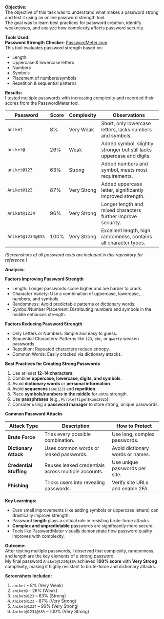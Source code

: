 
**Objective:**  
The objective of this task was to understand what makes a password strong and test it using an online password strength tool.  
The goal was to learn best practices for password creation, identify weaknesses, and analyze how complexity affects password security.



**Tools Used:**  
**Password Strength Checker:** [PasswordMeter.com](https://passwordmeter.com)  
This tool evaluates password strength based on:  
- Length  
- Uppercase & lowercase letters  
- Numbers  
- Symbols  
- Placement of numbers/symbols  
- Repetition & sequential patterns  



**Results:**  
I tested multiple passwords with increasing complexity and recorded their scores from the PasswordMeter tool.

| **Password**         | **Score** | **Complexity**  | **Observations** |
|----------------------|------------|-----------------|------------------|
| `aniket`            | 8%         | Very Weak       | Short, only lowercase letters, lacks numbers and symbols. |
| `aniket@`           | 26%        | Weak            | Added symbol, slightly stronger but still lacks uppercase and digits. |
| `aniket@123`        | 63%        | Strong          | Added numbers and symbol, meets most requirements. |
| `Aniket@123`        | 87%        | Very Strong     | Added uppercase letter, significantly improved strength. |
| `Aniket@1234`       | 96%        | Very Strong     | Longer length and mixed characters further improve security. |
| `Aniket@1234@$S%`   | 100%       | Very Strong     | Excellent length, high randomness, contains all character types. |

*(Screenshots of all password tests are included in this repository for reference.)*



**Analysis:**  

**Factors Improving Password Strength**  
- Length: Longer passwords score higher and are harder to crack.  
- Character Variety: Use a combination of uppercase, lowercase, numbers, and symbols.  
- Randomness: Avoid predictable patterns or dictionary words.  
- Symbol/Number Placement: Distributing numbers and symbols in the middle enhances strength.  

**Factors Reducing Password Strength**  
- Only Letters or Numbers: Simple and easy to guess.  
- Sequential Characters: Patterns like `123`, `abc`, or `qwerty` weaken passwords.  
- Repetition: Repeated characters reduce entropy.  
- Common Words: Easily cracked via dictionary attacks.  


**Best Practices for Creating Strong Passwords**  
1) Use at least **12–14 characters**.  
2) Combine **uppercase, lowercase, digits, and symbols**.  
3) Avoid **dictionary words** or **personal information**.  
4) Avoid **sequences** (`abc123`) and **repetition**.  
5) Place **symbols/numbers in the middle** for extra strength.  
6) Use **passphrases** (e.g., `Purple!Tiger$Runs2025`).  
7) Consider using a **password manager** to store strong, unique passwords.  



**Common Password Attacks**

| **Attack Type** | **Description** | **How to Protect** |
|-----------------|------------------|--------------------|
| **Brute Force** | Tries every possible combination. | Use long, complex passwords. |
| **Dictionary Attack** | Uses common words or leaked passwords. | Avoid dictionary words or names. |
| **Credential Stuffing** | Reuses leaked credentials across multiple accounts. | Use unique passwords per site. |
| **Phishing** | Tricks users into revealing passwords. | Verify site URLs and enable 2FA. |



**Key Learnings:**  
- Even small improvements (like adding symbols or uppercase letters) can drastically improve strength.  
- Password **length** plays a critical role in resisting brute-force attacks.  
- **Complex and unpredictable** passwords are significantly more secure.  
- Tools like PasswordMeter visually demonstrate how password quality improves with complexity.  



**Outcome:**  
After testing multiple passwords, I observed that complexity, randomness, and length are the key elements of a strong password.  
My final password `Aniket@1234@$S%` achieved **100% score** with **Very Strong** complexity, making it highly resistant to brute-force and dictionary attacks.



**Screenshots Included:**  
1. `aniket` – 8% (Very Weak)  
2. `aniket@` – 26% (Weak)  
3. `aniket@123` – 63% (Strong)  
4. `Aniket@123` – 87% (Very Strong)  
5. `Aniket@1234` – 96% (Very Strong)  
6. `Aniket@1234@$S%` – 100% (Very Strong)
